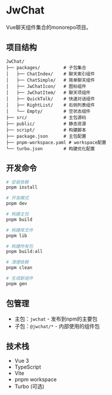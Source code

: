 # JwChat

Vue聊天组件集合的monorepo项目。 

## 项目结构

```
JwChat/
├── packages/         # 子包集合
│   ├── ChatIndex/    # 聊天索引组件
│   ├── ChatSimple/   # 简单聊天组件
│   ├── JwChatIcon/   # 图标组件
│   ├── JwChatItem/   # 聊天项组件
│   ├── QuickTalk/    # 快速对话组件
│   ├── RightList/    # 右侧列表组件
│   └── Empty/        # 空状态组件
├── src/              # 主包源码
├── public/           # 静态资源
├── script/           # 构建脚本
├── package.json      # 主包配置
├── pnpm-workspace.yaml # workspace配置
└── turbo.json        # 构建优化配置
```

## 开发命令

```bash
# 安装依赖
pnpm install

# 开发模式
pnpm dev

# 构建主包
pnpm build

# 构建库文件
pnpm lib

# 构建所有包
pnpm build:all

# 清理依赖
pnpm clean

# 生成新组件
pnpm gen
```

## 包管理

- 主包：`jwchat` - 发布到npm的主要包
- 子包：`@jwchat/*` - 内部使用的组件包

## 技术栈

- Vue 3
- TypeScript
- Vite
- pnpm workspace
- Turbo (可选) 